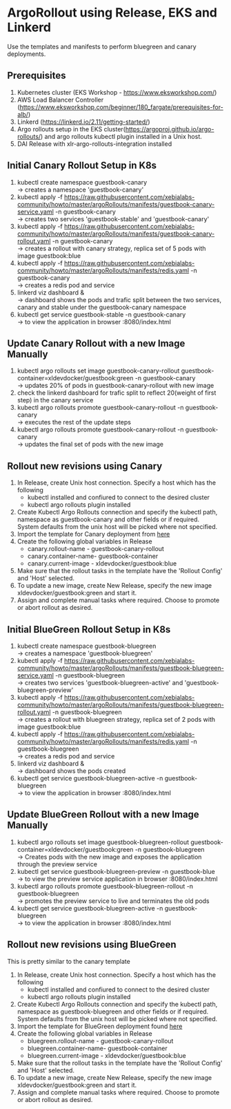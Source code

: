 # ArgoRollout using Release, EKS and Linkerd

Use the templates and manifests to perform bluegreen and canary deployments.


## Prerequisites

1. Kubernetes cluster (EKS Workshop - https://www.eksworkshop.com/) 
2. AWS Load Balancer Controller (https://www.eksworkshop.com/beginner/180_fargate/prerequisites-for-alb/)
3. Linkerd (https://linkerd.io/2.11/getting-started/)
4. Argo rollouts setup in the EKS cluster(https://argoproj.github.io/argo-rollouts/) and argo rollouts kubectl plugin installed in a Unix host.
5. DAI Release with xlr-argo-rollouts-integration installed

## Initial Canary Rollout Setup in K8s

1. kubectl create namespace guestbook-canary
   <br/>&rarr; creates a namespace 'guestbook-canary'
1. kubectl apply -f https://raw.githubusercontent.com/xebialabs-community/howto/master/argoRollouts/manifests/guestbook-canary-service.yaml -n guestbook-canary
   <br/>&rarr; creates two services 'guestbook-stable' and 'guestbook-canary'
1. kubectl apply -f https://raw.githubusercontent.com/xebialabs-community/howto/master/argoRollouts/manifests/guestbook-canary-rollout.yaml -n guestbook-canary
   <br/>&rarr; creates a rollout with canary strategy, replica set of 5 pods with image guestbook:blue
1. kubectl apply -f https://raw.githubusercontent.com/xebialabs-community/howto/master/argoRollouts/manifests/redis.yaml -n guestbook-canary
   <br/>&rarr; creates a redis pod and service
1. linkerd viz dashboard &
   <br/>&rarr; dashboard shows the pods and trafic split between the two services, canary and stable under the guestbook-canary namespace
1. kubectl get service guestbook-stable -n guestbook-canary
   <br/>&rarr; to view the application in browser <external-ip>:8080/index.html

## Update Canary Rollout with a new Image Manually

1. kubectl argo rollouts set image guestbook-canary-rollout guestbook-container=xldevdocker/guestbook:green -n guestbook-canary
   <br/>&rarr; updates 20% of pods in guestbook-canary-rollout with new image
1. check the linkerd dashboard for trafic split to reflect 20(weight of first step) in the canary service
1. kubectl argo rollouts promote guestbook-canary-rollout -n guestbook-canary
   <br/>&rarr; executes the rest of the update steps
1. kubectl argo rollouts promote guestbook-canary-rollout -n guestbook-canary
   <br/>&rarr; updates the final set of pods with the new image
   
## Rollout new revisions using Canary

1. In Release, create Unix host connection. Specify a host which has the following
    * kubectl installed and confiured to connect to the desired cluster
    * kubectl argo rollouts plugin installed
1. Create Kubectl Argo Rollouts connection and specify the kubectl path, namespace as guestbook-canary and other fields or if required. 
   <br/>System defaults from the unix host will be picked where not specified.
1. Import the template for Canary deployment from [here](https://github.com/xebialabs-community/howto/raw/master/argoRollouts/templates/Argo%20Rollouts_%20Canary%20Deployment.xlr)
1. Create the following global variables in Release
    * canary.rollout-name - guestbook-canary-rollout
    * canary.container-name- guestbook-container
    * canary.current-image - xldevdocker/guestbook:blue
1. Make sure that the rollout tasks in the template have the 'Rollout Config' and 'Host' selected.
1. To update a new image, create New Release, specify the new image xldevdocker/guestbook:green and start it. 
1. Assign and complete manual tasks where required. Choose to promote or abort rollout as desired.

## Initial BlueGreen Rollout Setup in K8s

1. kubectl create namespace guestbook-bluegreen
   <br/>&rarr; creates a namespace 'guestbook-bluegreen'
1. kubectl apply -f https://raw.githubusercontent.com/xebialabs-community/howto/master/argoRollouts/manifests/guestbook-bluegreen-service.yaml -n guestbook-bluegreen
   <br/>&rarr; creates two services 'guestbook-bluegreen-active' and 'guestbook-bluegreen-preview'
1. kubectl apply -f https://raw.githubusercontent.com/xebialabs-community/howto/master/argoRollouts/manifests/guestbook-bluegreen-rollout.yaml -n guestbook-bluegreen
   <br/>&rarr; creates a rollout with bluegreen strategy, replica set of 2 pods with image guestbook:blue
1. kubectl apply -f https://raw.githubusercontent.com/xebialabs-community/howto/master/argoRollouts/manifests/redis.yaml -n guestbook-bluegreen
   <br/>&rarr; creates a redis pod and service
1. linkerd viz dashboard &
   <br/>&rarr; dashboard shows the pods created
1. kubectl get service guestbook-bluegreen-active -n guestbook-bluegreen
   <br/>&rarr; to view the application in browser <external-ip>:8080/index.html

## Update BlueGreen Rollout with a new Image Manually

1. kubectl argo rollouts set image guestbook-bluegreen-rollout guestbook-container=xldevdocker/guestbook:green -n guestbook-bluegreen
   <br/>&rarr; Creates pods with the new image and exposes the application through the preview service
1. kubectl get service guestbook-bluegreen-preview -n guestbook-blue
   <br/>&rarr; to view the preview service application in browser <external-ip>:8080/index.html
1. kubectl argo rollouts promote guestbook-bluegreen-rollout -n guestbook-bluegreen
   <br/>&rarr; promotes the preview service to live and terminates the old pods
1. kubectl get service guestbook-bluegreen-active -n guestbook-bluegreen
   <br/>&rarr; to view the application in browser <external-ip>:8080/index.html

## Rollout new revisions using BlueGreen

This is pretty similar to the canary template
1. In Release, create Unix host connection. Specify a host which has the following
    * kubectl installed and confiured to connect to the desired cluster
    * kubectl argo rollouts plugin installed
1. Create Kubectl Argo Rollouts connection and specify the kubectl path, namespace as guestbook-bluegreen and other fields or if required. 
   <br/>System defaults from the unix host will be picked where not specified.
1. Import the template for BlueGreen deployment found  [here](https://github.com/xebialabs-community/howto/raw/master/argoRollouts/templates/Argo%20Rollouts_%20BlueGreen%20Deployment.xlr)
1. Create the following global variables in Release
    * bluegreen.rollout-name - guestbook-canary-rollout
    * bluegreen.container-name- guestbook-container
    * bluegreen.current-image - xldevdocker/guestbook:blue
1. Make sure that the rollout tasks in the template have the 'Rollout Config' and 'Host' selected.
1. To update a new image, create New Release, specify the new image xldevdocker/guestbook:green and start it. 
1. Assign and complete manual tasks where required. Choose to promote or abort rollout as desired.
